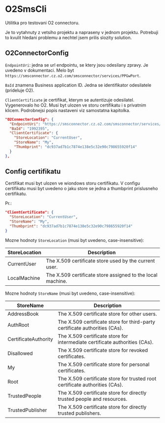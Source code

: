 # O2SmsCli

Utilitka pro testovani O2 connectoru.

Je to vytahnuty z vetsiho projektu a napraseny v jednom projektu. Potrebuji to kvulit hledani problemu a nechtel jsem prilis slozity solution.

## O2ConnectorConfig


`EndpointUri`: jedna se url endpointu, se ktery jsou odesilany zpravy. Je uvedeno v dokumentaci. Melo byt `https://smsconnector.cz.o2.com/smsconnector/services/PPGwPort`.

`BaId` znamena Business application ID. Jedna se identifikator odesilatele (prideluje O2).

`ClientCertificate` je certifikat, kterym se autentizuje odesilatel. Vygenerovalo ho O2. Musi byt ulozen ve storu certifikatu i s privatnim klicem. Podrobnejsi popis nastaveni viz samostatna kapitolka.

```json
"O2ConnectorConfig": {
  "EndpointUri": "https://smsconnector.cz.o2.com/smsconnector/services/PPGwPort",
  "BaId": "1992395",
  "ClientCertificate": {
    "StoreLocation": "CurrentUser",
    "StoreName": "My",
    "Thumbprint": "dc937ad7b1c7874e138e5c32e90c798655920f14"
  }
},
```

## Config certifikatu

Certifikat musi byt ulozen ve wiondows storu certifikatu. V configu certifikatu musi byt uvedeno o jaku store se jedna a thumbprint prislusneho certifikatu.

Pr.:

```json
"ClientCertificate": {
  "StoreLocation": "CurrentUser",
  "StoreName": "My",
  "Thumbprint": "dc937ad7b1c7874e138e5c32e90c798655920f14"
}
```

Mozne hodnoty `StoreLocation` (musi byt uvedeno, case-insensitive):


| StoreLocation | Description                                                |
|---------------|------------------------------------------------------------|
| CurrentUser   | The X.509 certificate store used by the current user.      |
| LocalMachine  | The X.509 certificate store assigned to the local machine. |

Mozne hodnoty `StoreName` (musi byt uvedeno, case-insensitive):

| StoreName             | Description                                                                 |
| --------------------- | --------------------------------------------------------------------------- |
| AddressBook           | The X.509 certificate store for other users.                                |
| AuthRoot              | The X.509 certificate store for third-party certificate authorities (CAs).  |
| CertificateAuthority  | The X.509 certificate store for intermediate certificate authorities (CAs). |
| Disallowed            | The X.509 certificate store for revoked certificates.                       |
| My                    | The X.509 certificate store for personal certificates.                      |
| Root                  | The X.509 certificate store for trusted root certificate authorities (CAs). |
| TrustedPeople         | The X.509 certificate store for directly trusted people and resources.      |
| TrustedPublisher      | The X.509 certificate store for directly trusted publishers.                |

